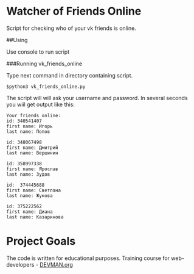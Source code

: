 # Watcher of Friends Online

Script for checking who of your vk friends is online.

##Using 

Use console to run script
    
###Running vk_friends_online
  
Type next command in directory containing script. 
  
    $python3 vk_friends_online.py
    
The script will will ask your username  and password. In several seconds you wiil get output like this:

    Your friends online:
    id: 340541407
    first name: Игорь
    last name: Попов

    id: 348067498
    first name: Дмитрий
    last name: Вершинин

    id: 358997338
    first name: Ярослав
    last name: Зудов

    id:  374445688
    first name: Светлана
    last name: Жукова

    id: 375222562
    first name: Диана
    last name: Казаринова



# Project Goals

The code is written for educational purposes. Training course for web-developers - [DEVMAN.org](https://devman.org)
